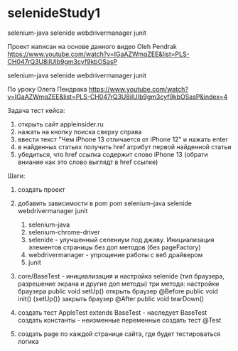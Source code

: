 # selenideStudy1
selenium-java selenide webdrivermanager junit

Проект написан на основе данного видео Oleh Pendrak
https://www.youtube.com/watch?v=IGaAZWmqZEE&list=PLS-CH047rQ3U8iIUIb9gm3cyf9kbOSasP

selenium-java selenide webdrivermanager junit

По уроку Олега Пендрака https://www.youtube.com/watch?v=IGaAZWmqZEE&list=PLS-CH047rQ3U8iIUIb9gm3cyf9kbOSasP&index=4

Задача тест кейса:
1) открыть сайт appleinsider.ru
2) нажать на кнопку поиска сверху справа
3) ввести текст "Чем iPhone 13 отличается от iPhone 12" и нажать enter
4) в найденных статьях получить href атрибут первой найденной статьи
5) убедиться, что href ссылка содержит слово iPhone 13 (обрати вниание как это слово выглядт в href ссылке)

Шаги:
1) создать проект
2) добавить зависимости в pom
   pom
   selenium-java selenide webdrivermanager junit

    1. selenium-java
    2. selenium-chrome-driver
    3. selenide - улучшенный селениум под джаву. Инициализация элементов страницы без доп методов (без pageFactory)
    4. webdrivermanager - упрощение работы с веб драйвером
    5. junit
3) core/BaseTest - инициализация и настройка selenide (тип браузера, разрешение экрана и другие доп методы)
   три метода:
   настройки браузера public void setUp()
   открыть браузер @Before public void init() {setUp()}
   закрыть браузер @After public void tearDown()
4) создать тест AppleTest extends BaseTest - наследует BaseTest
   создать константы - неизменные переменные
   создать тест @Test
5) создать page по каждой странице сайта, где будет тестироваться логика